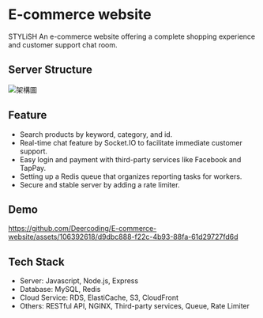 # E-commerce website 

STYLiSH
An e-commerce website offering a complete shopping experience and customer support chat room.

## Server Structure
![架構圖](https://github.com/Deercoding/E-commerce-website/assets/106392618/c211c194-6e1d-4e41-9105-b385aa1d1035)

## Feature
* Search products by keyword, category, and id.
* Real-time chat feature by Socket.IO to facilitate immediate customer support.
* Easy login and payment with third-party services like Facebook and TapPay.
* Setting up a Redis queue that organizes reporting tasks for workers.
* Secure and stable server by adding a rate limiter.
  
## Demo
https://github.com/Deercoding/E-commerce-website/assets/106392618/d9dbc888-f22c-4b93-88fa-61d29727fd6d

## Tech Stack 
* Server: Javascript, Node.js, Express
* Database: MySQL, Redis
* Cloud Service: RDS, ElastiCache, S3, CloudFront
* Others: RESTful API, NGINX, Third-party services, Queue, Rate Limiter
